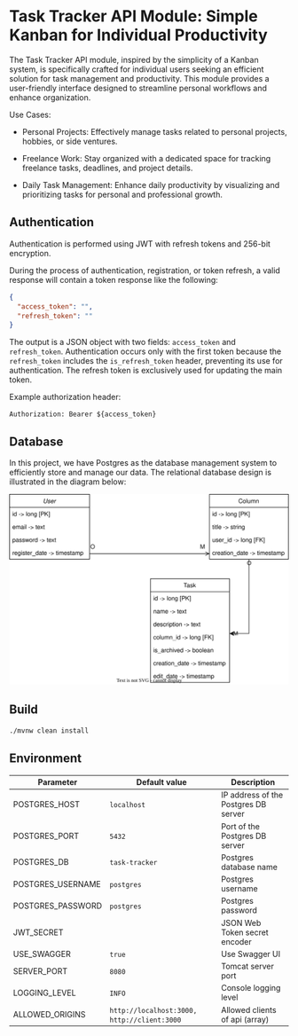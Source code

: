 # Task Tracker API Module: Simple Kanban for Individual Productivity

The Task Tracker API module, inspired by the simplicity of a Kanban system, is specifically crafted for individual users
seeking an efficient solution for task management and productivity. This module provides a user-friendly interface
designed to streamline personal workflows and enhance organization.

Use Cases:

* Personal Projects: Effectively manage tasks related to personal projects, hobbies, or side ventures.

* Freelance Work: Stay organized with a dedicated space for tracking freelance tasks, deadlines, and project details.

* Daily Task Management: Enhance daily productivity by visualizing and prioritizing tasks for personal and professional
  growth.

## Authentication

Authentication is performed using JWT with refresh tokens and 256-bit encryption.

During the process of authentication, registration, or token refresh, a valid response will contain a token response
like the following:

```json
{
  "access_token": "",
  "refresh_token": ""
}
```

The output is a JSON object with two fields: `access_token` and `refresh_token`. Authentication occurs only with the
first
token because the `refresh_token` includes the `is_refresh_token` header, preventing its use for authentication. The
refresh
token is exclusively used for updating the main token.

Example authorization header:

```http request
Authorization: Bearer ${access_token}
```

## Database

In this project, we have Postgres as the database management system to efficiently store and manage our data.
The relational database design is illustrated in the diagram below:

![Database relations](assets/database-relations.svg)

## Build

```bash
./mvnw clean install
```

## Environment

| Parameter         | Default value                               | Description                          |
|-------------------|---------------------------------------------|--------------------------------------|
| POSTGRES_HOST     | `localhost`                                 | IP address of the Postgres DB server |
| POSTGRES_PORT     | `5432`                                      | Port of the Postgres DB server       |
| POSTGRES_DB       | `task-tracker`                              | Postgres database name               |
| POSTGRES_USERNAME | `postgres`                                  | Postgres username                    |
| POSTGRES_PASSWORD | `postgres`                                  | Postgres password                    |
| JWT_SECRET        |                                             | JSON Web Token secret encoder        | 
| USE_SWAGGER       | `true`                                      | Use Swagger UI                       | 
| SERVER_PORT       | `8080`                                      | Tomcat server port                   | 
| LOGGING_LEVEL     | `INFO`                                      | Console logging level                | 
| ALLOWED_ORIGINS   | `http://localhost:3000, http://client:3000` | Allowed clients of api (array)       | 
